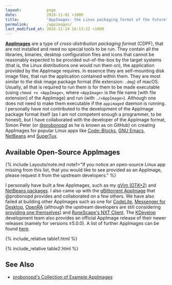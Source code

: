 ```yaml
---
layout:           page
date:             2016-11-01 +1000
title:            "AppImages: the Linux packaging format of the future"
permalink:        /appimages/
last_modified_at: 2016-11-24 16:13:22 +1000
---
```


[**AppImages**](http://appimage.org/) are a type of *cross-distribution packaging format* (CDPF), that are not installed and need no special tools to be run. They contain all the libraries, binaries, desktop configuration files and icons that cannot be reasonably expected to be provided out-of-the-box by the target systems (that is, the Linux distributions one would run them on), the application provided by the AppImage requires. In essence they are self-mounting disk image files, that run the application contained within them. They are most similar to the disk image package format (file extension: `.dmg`) of macOS. Usually, all that is required to run them is for them to be made executable (using `chmod +x <AppImage>`, where `<AppImage>` is the file name [with file extension] of the AppImage) and run (with `./<AppImage>`). Although one does not need to make them executable if the `appimaged` daemon is running. I personally have not contributed to the development of the AppImage package format itself (as I am not competent enough a programmer, to be honest), but I have collaborated with the developer of the AppImage format, Simon Peter (or [@probonopd](https://github.com/probonopd) as he is known as on GitHub) on creating AppImages for popular Linux apps like [Code::Blocks](https://github.com/probonopd/AppImages/issues/107), [GNU Emacs](https://github.com/probonopd/AppImages/issues/94), [NetBeans](https://github.com/probonopd/AppImages/issues/105) and [SuperTux](https://github.com/probonopd/AppImages/issues/113).

## Available Open-Source AppImages
{% include Layouts/note.md note1="If you notice an open-source Linux app missing from this list, that you would like to see provided as an AppImage, please request it from the upstream developers." %}

I personally have built a few AppImages, such as my [gVim (GTK+2)](https://github.com/fusion809/AppImages/releases/tag/vim8.0.0055) and [NetBeans packages](https://github.com/fusion809/AppImages/releases/tag/netbeans8.2). I also came up with the [qBittorrent AppImage](https://github.com/probonopd/AppImages/issues/112) that @probonopd provides and collaborated on a few others. We have also failed at building other AppImages such as one for [CodeLite](https://github.com/probonopd/AppImages/issues/108), [Messenger for Desktop](https://github.com/probonopd/AppImages/issues/111), [OpenRA](https://github.com/probonopd/AppImages/issues/106) (although the upstream developers are still considering [providing one themselves](https://github.com/OpenRA/OpenRA/issues/12257)) and [RuneScape's NXT Client](https://github.com/probonopd/AppImages/issues/110). The [KDevelop](https://www.kdevelop.org) development team also provides an official AppImage release of their newer releases (namely for versions ≥5.0.0). A list of further AppImages can be found [here](https://github.com/probonopd/AppImageKit/wiki/AppImages).

{% include_relative table1.html %}

{% include_relative table2.html %}

## See Also
* [probonopd's Collection of Example AppImages](https://bintray.com/probono/AppImages/)
